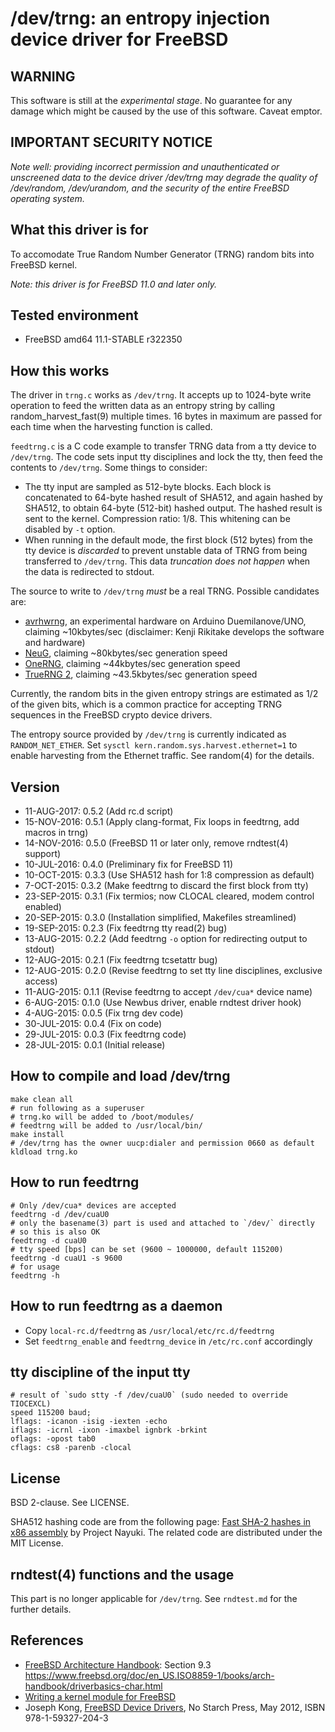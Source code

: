 # /dev/trng: an entropy injection device driver for FreeBSD

## WARNING

This software is still at the *experimental stage*. No guarantee for any damage
which might be caused by the use of this software. Caveat emptor.

## IMPORTANT SECURITY NOTICE

*Note well: providing incorrect permission and unauthenticated or unscreened
data to the device driver /dev/trng may degrade the quality of /dev/random,
/dev/urandom, and the security of the entire FreeBSD operating system.*

## What this driver is for

To accomodate True Random Number Generator (TRNG) random bits into FreeBSD
kernel.

*Note: this driver is for FreeBSD 11.0 and later only.*

## Tested environment

* FreeBSD amd64 11.1-STABLE r322350

## How this works

The driver in `trng.c` works as `/dev/trng`. It accepts up to 1024-byte write
operation to feed the written data as an entropy string by calling random\_harvest\_fast(9) multiple times. 16 bytes in maximum are passed for each time when the harvesting function is called. 

`feedtrng.c` is a C code example to transfer TRNG data from a tty device to
`/dev/trng`. The code sets input tty disciplines and lock the tty, then feed
the contents to `/dev/trng`. Some things to consider:

* The tty input are sampled as 512-byte blocks. Each block is concatenated to
64-byte hashed result of SHA512, and again hashed by SHA512, to obtain
64-byte (512-bit) hashed output. The hashed result is sent to the kernel.
Compression ratio: 1/8.  This whitening can be disabled by `-t` option.
* When running in the default mode, the first block (512 bytes) from the tty device is *discarded* to prevent unstable data of TRNG from being transferred to `/dev/trng`. This data *truncation does not happen* when the data is redirected to
stdout.

The source to write to `/dev/trng` *must* be a real TRNG. Possible candidates are:

* [avrhwrng](https://github.com/jj1bdx/avrhwrng/), an experimental hardware on Arduino Duemilanove/UNO, claiming ~10kbytes/sec (disclaimer: Kenji Rikitake develops the software and hardware)
* [NeuG](http://www.gniibe.org/memo/development/gnuk/rng/neug.html), claiming ~80kbytes/sec generation speed
* [OneRNG](http://onerng.info), claiming ~44kbytes/sec generation speed
* [TrueRNG 2](https://www.tindie.com/products/ubldit/truerng-hardware-random-number-generator/), claiming ~43.5kbytes/sec generation speed

Currently, the random bits in the given entropy strings are estimated as 1/2 of
the given bits, which is a common practice for accepting TRNG sequences in the
FreeBSD crypto device drivers.

The entropy source provided by `/dev/trng` is currently indicated as
`RANDOM_NET_ETHER`. Set `sysctl kern.random.sys.harvest.ethernet=1` to enable
harvesting from the Ethernet traffic. See random(4) for the details. 

## Version

* 11-AUG-2017: 0.5.2 (Add rc.d script)
* 15-NOV-2016: 0.5.1 (Apply clang-format, Fix loops in feedtrng, add macros in trng)
* 14-NOV-2016: 0.5.0 (FreeBSD 11 or later only, remove rndtest(4) support)
* 10-JUL-2016: 0.4.0 (Preliminary fix for FreeBSD 11)
* 10-OCT-2015: 0.3.3 (Use SHA512 hash for 1:8 compression as default)
* 7-OCT-2015: 0.3.2 (Make feedtrng to discard the first block from tty)
* 23-SEP-2015: 0.3.1 (Fix termios; now CLOCAL cleared, modem control enabled)
* 20-SEP-2015: 0.3.0 (Installation simplified, Makefiles streamlined)
* 19-SEP-2015: 0.2.3 (Fix feedtrng tty read(2) bug)
* 13-AUG-2015: 0.2.2 (Add feedtrng `-o` option for redirecting output to stdout)
* 12-AUG-2015: 0.2.1 (Fix feedtrng tcsetattr bug)
* 12-AUG-2015: 0.2.0 (Revise feedtrng to set tty line disciplines, exclusive access)
* 11-AUG-2015: 0.1.1 (Revise feedtrng to accept `/dev/cua*` device name)
*  6-AUG-2015: 0.1.0 (Use Newbus driver, enable rndtest driver hook)
*  4-AUG-2015: 0.0.5 (Fix trng dev code)
* 30-JUL-2015: 0.0.4 (Fix on code)
* 29-JUL-2015: 0.0.3 (Fix feedtrng code)
* 28-JUL-2015: 0.0.1 (Initial release)

## How to compile and load /dev/trng

    make clean all
    # run following as a superuser
    # trng.ko will be added to /boot/modules/
    # feedtrng will be added to /usr/local/bin/
    make install
    # /dev/trng has the owner uucp:dialer and permission 0660 as default
    kldload trng.ko

## How to run feedtrng

    # Only /dev/cua* devices are accepted
    feedtrng -d /dev/cuaU0
    # only the basename(3) part is used and attached to `/dev/` directly
    # so this is also OK
    feedtrng -d cuaU0
    # tty speed [bps] can be set (9600 ~ 1000000, default 115200)
    feedtrng -d cuaU1 -s 9600
    # for usage
    feedtrng -h

## How to run feedtrng as a daemon

* Copy `local-rc.d/feedtrng` as `/usr/local/etc/rc.d/feedtrng`
* Set `feedtrng_enable` and `feedtrng_device` in `/etc/rc.conf` accordingly

## tty discipline of the input tty

    # result of `sudo stty -f /dev/cuaU0` (sudo needed to override TIOCEXCL)
    speed 115200 baud;
    lflags: -icanon -isig -iexten -echo
    iflags: -icrnl -ixon -imaxbel ignbrk -brkint
    oflags: -opost tab0
    cflags: cs8 -parenb -clocal

## License

BSD 2-clause. See LICENSE.

SHA512 hashing code are from the following page: [Fast SHA-2 hashes in x86 assembly](http://www.nayuki.io/page/fast-sha2-hashes-in-x86-assembly) by Project Nayuki. The related code are distributed under the MIT License.

## rndtest(4) functions and the usage

This part is no longer applicable for `/dev/trng`. See `rndtest.md` for the further details.

## References

* [FreeBSD Architecture Handbook](https://www.freebsd.org/doc/en_US.ISO8859-1/books/arch-handbook/index.html): Section 9.3 <https://www.freebsd.org/doc/en_US.ISO8859-1/books/arch-handbook/driverbasics-char.html>
* [Writing a kernel module for FreeBSD](http://www.freesoftwaremagazine.com/articles/writing_a_kernel_module_for_freebsd)
* Joseph Kong, [FreeBSD Device Drivers](https://www.nostarch.com/bsddrivers.htm), No Starch Press, May 2012, ISBN 978-1-59327-204-3
